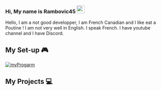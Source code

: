 ### Hi, My name is Rambovic45 <img src="https://media.giphy.com/media/hvRJCLFzcasrR4ia7z/giphy.gif" width="25px">
Hello, I am a not good developper, I am French Canadian and I like eat a Poutine ! I am not very well in English. I speak French. I have youtube channel and I have Discord.

## My Set-up 🎮

[![myProgarm](https://img.shields.io/static/v1?label=Program&color=blue&style=for-the-badge&logo=github&link=https://github.com/Rambovic45/Rambovic45/blob/main/file/myProgram&message=GitHub)](https://github.com/Rambovic45/Rambovic45/blob/main/file/myProgram)

## My Projects 💻


<!--
**Rambovic45/Rambovic45** is a ✨ _special_ ✨ repository because its `README.md` (this file) appears on your GitHub profile.

Here are some ideas to get you started:

- 🔭 I’m currently working on ...
- 🌱 I’m currently learning ...
- 👯 I’m looking to collaborate on ...
- 🤔 I’m looking for help with ...
- 💬 Ask me about ...
- 📫 How to reach me: ...
- 😄 Pronouns: ...
- ⚡ Fun fact: ...
-->

